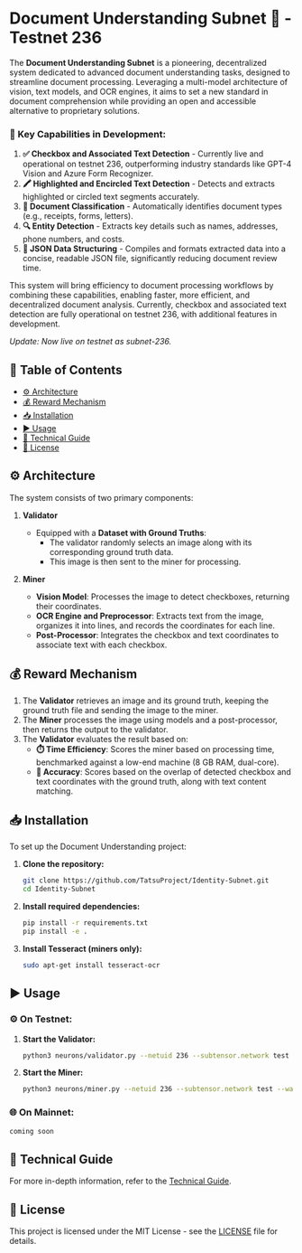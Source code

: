 
# Document Understanding Subnet 📃 - Testnet 236

The **Document Understanding Subnet** is a pioneering, decentralized system dedicated to advanced document understanding tasks, designed to streamline document processing. Leveraging a multi-model architecture of vision, text models, and OCR engines, it aims to set a new standard in document comprehension while providing an open and accessible alternative to proprietary solutions.

### 🚀 Key Capabilities in Development:
1. **✅ Checkbox and Associated Text Detection** - Currently live and operational on testnet 236, outperforming industry standards like GPT-4 Vision and Azure Form Recognizer.
2. **🖍️ Highlighted and Encircled Text Detection** - Detects and extracts highlighted or circled text segments accurately.
3. **📂 Document Classification** - Automatically identifies document types (e.g., receipts, forms, letters).
4. **🔍 Entity Detection** - Extracts key details such as names, addresses, phone numbers, and costs.
5. **📄 JSON Data Structuring** - Compiles and formats extracted data into a concise, readable JSON file, significantly reducing document review time.

This system will bring efficiency to document processing workflows by combining these capabilities, enabling faster, more efficient, and decentralized document analysis. Currently, checkbox and associated text detection are fully operational on testnet 236, with additional features in development.

*Update: Now live on testnet as subnet-236.*

## 📑 Table of Contents

- [⚙️ Architecture](#architecture)
- [💰 Reward Mechanism](#reward-mechanism)
- [📥 Installation](#installation)
- [▶️ Usage](#usage)
- [📘 Technical Guide](#technical-guide)
- [📜 License](#license)

## ⚙️ Architecture

The system consists of two primary components:

1. **Validator**
   - Equipped with a **Dataset with Ground Truths**:
     - The validator randomly selects an image along with its corresponding ground truth data.
     - This image is then sent to the miner for processing.

2. **Miner**
   - **Vision Model**: Processes the image to detect checkboxes, returning their coordinates.
   - **OCR Engine and Preprocessor**: Extracts text from the image, organizes it into lines, and records the coordinates for each line.
   - **Post-Processor**: Integrates the checkbox and text coordinates to associate text with each checkbox.

## 💰 Reward Mechanism

1. The **Validator** retrieves an image and its ground truth, keeping the ground truth file and sending the image to the miner.
2. The **Miner** processes the image using models and a post-processor, then returns the output to the validator.
3. The **Validator** evaluates the result based on:
   - **⏱️ Time Efficiency**: Scores the miner based on processing time, benchmarked against a low-end machine (8 GB RAM, dual-core).
   - **📏 Accuracy**: Scores based on the overlap of detected checkbox and text coordinates with the ground truth, along with text content matching.

## 📥 Installation

To set up the Document Understanding project:

1. **Clone the repository:**
   ```bash
   git clone https://github.com/TatsuProject/Identity-Subnet.git
   cd Identity-Subnet
   ```

2. **Install required dependencies:**
   ```bash
   pip install -r requirements.txt
   pip install -e .
   ```

3. **Install Tesseract (miners only):**
   ```bash
   sudo apt-get install tesseract-ocr
   ```

## ▶️ Usage

### ⚙️ On Testnet:

1. **Start the Validator:**
   ```bash
   python3 neurons/validator.py --netuid 236 --subtensor.network test --wallet.name validator --wallet.hotkey default --logging.debug 
   ```

2. **Start the Miner:**
   ```bash
   python3 neurons/miner.py --netuid 236 --subtensor.network test --wallet.name miner --wallet.hotkey default --logging.debug 
   ```

### 🌐 On Mainnet:
   ```bash
   coming soon
   ```

## 📘 Technical Guide

For more in-depth information, refer to the [Technical Guide](docs/Technical_Guide.md).

## 📜 License

This project is licensed under the MIT License - see the [LICENSE](LICENSE) file for details.
